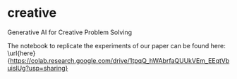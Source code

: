 # creative
Generative AI for Creative Problem Solving

The notebook to replicate the experiments of our paper can be found here: \url{here}{https://colab.research.google.com/drive/1tpqQ_hWAbrfaQUUkVEm_EEqtVbuislUg?usp=sharing}
